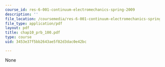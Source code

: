 ```yaml
---
course_id: res-6-001-continuum-electromechanics-spring-2009
description: ''
file_location: /coursemedia/res-6-001-continuum-electromechanics-spring-2009/3453e37f5bb2643ae5f82d3dac0e42bc_chap10_prb_100.pdf
file_type: application/pdf
layout: pdf
title: chap10_prb_100.pdf
type: course
uid: 3453e37f5bb2643ae5f82d3dac0e42bc

---
```

None
